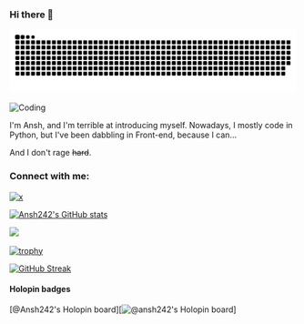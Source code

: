 ### Hi there 👋

![github contribution grid snake animation](https://raw.githubusercontent.com/platane/platane/output/github-contribution-grid-snake-dark.svg#gh-dark-mode-only)

<img align="center" alt="Coding" width="400" src="https://media.tenor.com/2uyENRmiUt0AAAAC/coding.gif">

I'm Ansh, and I'm terrible at introducing myself. Nowadays, I mostly code in Python, but I've been dabbling in Front-end, because I can... 

And I don't rage ~~hard~~.

<h3 align="left">Connect with me:</h3>
<p align="left">
<a href="https://twitter.com/Ansh2554" target="blank"><img align="center" src="https://uxwing.com/wp-content/themes/uxwing/download/brands-and-social-media/x-social-media-black-icon.png" alt="x" height="30" width="40" /></a>
<!--<a href="https://www.instagram.com/ansh11.02/" target="blank"><img align="center" src="https://cdn.jsdelivr.net/npm/simple-icons@3.0.1/icons/instagram.svg" alt="" height="30" width="40" /></a>
<!--<a href="https://www.youtube.com/channel/UClA1b-fP1JYSN-lZi3f3bhA" target="blank"><img align="center" src="https://cdn.jsdelivr.net/npm/simple-icons@3.0.1/icons/youtube.svg" alt="" height="30" width="40" /></a>
</p>--->

[![Ansh242's GitHub stats](https://github-readme-stats.vercel.app/api?username=Ansh242)](https://github.com/anuraghazra/github-readme-stats)

![](https://komarev.com/ghpvc/?username=Ansh242)

[![trophy](https://github-profile-trophy.vercel.app/?username=Ansh242&theme=onedark)](https://github.com/ryo-ma/github-profile-trophy)

[![GitHub Streak](https://github-readme-streak-stats.herokuapp.com/?user=Ansh242)](https://git.io/streak-stats)





#### Holopin badges

[@Ansh242's Holopin board][![@ansh242's Holopin board](https://holopin.me/ansh242)]

